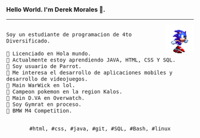 ### Hello World. I'm Derek Morales 👋.
---
<p>
  <img src="./dd9nvgt-10b1bc61-c854-446a-bac5-c746e007fd99-1687275450.gif" align="right" width="15%"/>
  <samp>
    <br>Soy un estudiante de programacion de 4to Diversificado.<br>
<br>🔹 Licenciado en Hola mundo.
    <br>🔹 Actualmente estoy aprendiendo JAVA, HTML, CSS Y SQL.
    <br>🔹 Soy usuario de Parrot.
    <br>🔹 Me interesa el desarrollo de aplicaciones mobiles y desarrollo de videojuegos.
    <br>🔹 Main WarWick en lol.
    <br>🔹 Campeon pokemon en la region Kalos.
    <br>🔹 Main D.VA en Overwatch.
    <br>🔹 Soy Gymrat en proceso. 
    <br>🔹 BMW M4 Competition.
    </samp>
   <br>
  <br>
  <p align="center">
    <samp>
      #html, #css, #java, #git, #SQL, #Bash, #linux
     </samp>
    <br>
  </p>
  
</p>
